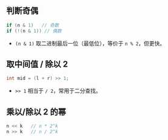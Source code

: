 ## 判断奇偶
```cpp
if (n & 1)   // 奇数
if (!(n & 1)) // 偶数
```
 - `(n & 1)` 取二进制最后一位（最低位），等价于 `n % 2`，但更快。

## 取中间值 / 除以 2
```cpp
int mid = (l + r) >> 1;
```
 - `>> 1` 相当于 `/ 2`，常用于二分查找。

## 乘以/除以 2 的幂
```cpp
n << k   // n * 2^k
n >> k   // n / 2^k
```
